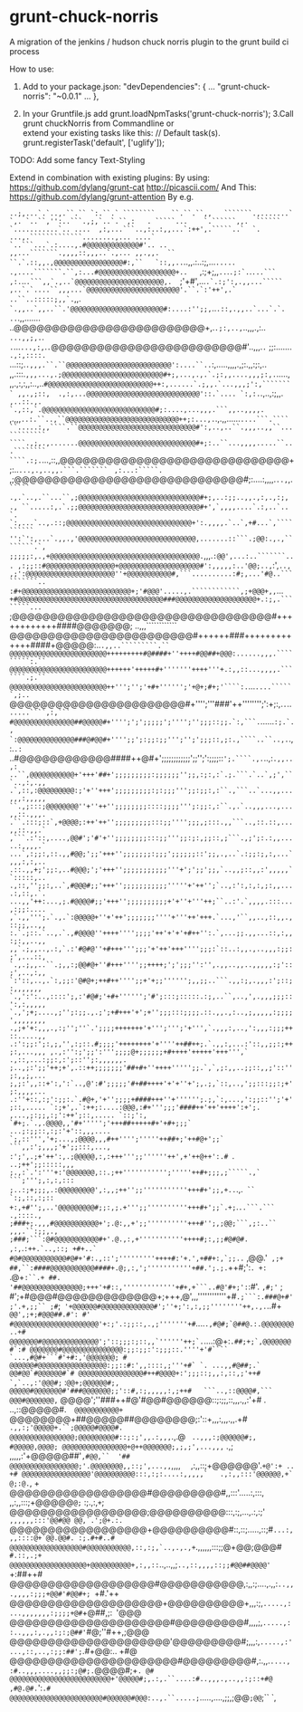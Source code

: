 grunt-chuck-norris
==================

A migration of the jenkins / hudson chuck norris plugin to the grunt build ci process



How to use:

1. Add to your package.json:
  "devDependencies": {
...
    "grunt-chuck-norris": "~0.0.1"
...
	},

2. In your Gruntfile.js add
   grunt.loadNpmTasks('grunt-chuck-norris');
3.Call grunt chuckNorris from Commandline or  
  extend your existing tasks like this:
 // Default task(s).
  grunt.registerTask('default', ['uglify']);





TODO: Add some fancy Text-Styling



Extend in combination with existing plugins: 
By using:
https://github.com/dylang/grunt-cat
http://picascii.com/
And This:
https://github.com/dylang/grunt-attention
By 
e.g.



````..;,...`.`..,.``.`` `:.``.` ````````    ``.``.``,,   ```````.,.......`  `,.
`..``,'':..```.,;,`..`.``,:   . `````...    `.``````,,.  `````` `...........`..
....  ,:,...```..,:..:,,...`:++',.`````..`  `.   ...,.`````````````........,...
....`  `..```...`.:....,.#@@@@@@@@@@@@@#'.. ..   ,,...```````.,,,,::,,,..`.,...
,,.,,.  ``  ``.`.::,,.,@@@@@@@@@@@@@@@@@#:,``   `::,,..````..,,.:..:;,...`.....
.,....```````.``,:...#@@@@@@@@@@@@@@@@@@@+..   `,:;+;,,`..`.```.;:`.```.`...```
,:.`..``.```,,`.,..`@@@@@@@@@@@@@@@@@@@@@@,.  ``;'+#',...```.`.:;':,.,,...`````
,..`.`....``,,,...`@@@@@@@@@@@@@@@@@@@@@@@'.``.`:'++',.` ..``..:::::;,,`.```,,.
``` `.,,..`,,..``.'@@@@@@@@@@@@@@@@@@@@@@@#:....:'';;,```..```.::,.,,..`...`.`.
..```.,,....... ..@@@@@@@@@@@@@@@@@@@@@@@@@+,.`.;:,..,`..,,,.,:.. `...,,;,.`.``
.``...`...,:,`.`.`@@@@@@@@@@@@@@@@@@@@@@@@@#'..,,,.`.` ;;:....... ``.,:,::::.``
...::;.`.,,,.``.``@@@@@@@@@@@@@@@@@@@@@@@@@@':....``..`:,.....,,,,.,;:.,,:;:,..
,,.:::.``,,,...,.;@@@@@@@@@@@@@@@@@@@@@@@@@#+;,...,.,.`.;:,,....,,,;:,.``.....,
,,.,:,:,,:..,..``#@@@@@@@@@@@@@@@@@@@@@@@@@@++:,......`.;,,.`...,,,;':,````````
,,.,;::,  .,:,...@@@@@@@@@@@@@@@@@@@@@@@@@@@@'::.`.... `:,:.``.,..,:;,,.```````
,..::.,. `.,::,`.@@@@@@@@@@@@@@@@@@@@@@@@@@@@#;:....,...,,,.```,,..,,,,.```````
,.,,,`..:.``..,``@@@@@@@@@@@@@@@@@@@@@@@@@@@@++;:...,.`.,.,,......`....```.````
``.....:,,````.``@@@@@@@@@@@@@@@@@@@@@@@@@@@@@#':,..,..``.,,,..,,``...`````````
````.,;,.,.......@@@@@@@@@@@@@@@@@@@@@@@@@@@@@#+;:..``...,,,,.....``...````````
````.:;.`...,::,,@@@@@@@@@@@@@@@@@@@@@@@@@@@@@@+;:..``...,.,..,,.```.``````` ``
`,:...:`````.` ,;@@@@@@@@@@@@@@@@@@@@@@@@@@@@@@#;:....:,,,,.``..,``,.```  `````
.,.`..,.``...``,;@@@@@@@@@@@@@@@@@@@@@@@@@@@@@@#+;,..:;;..,,.,:,.,:;,```  ```` 
., ``.....:,.`.;;@@@@@@@@@@@@@@@@@@@@@@@@@@@@@@#+',`,,,,....`.:,..`..```` `````
`. `:,...`..,.::;@@@@@@@@@@@@@@@@@@@@@@@@@@@@@@@+':.,,,,.`..`,+#...`,``````````
'':`':,...`.,,.,'@@@@@@@@@@@@@@@@@@@@@@@@@@@@@,.......::```.;@@:.,.,````````.`,
;;;;;:,.,+@@@@@@@@@@@@@@@@@@@@@@@@@@@@@@@@@@@@@.`````,,,.`:@@',...:..```````...
,:;;::#@@@@@@@@@@@@@@@@@+@@@@@@@@@@@@@@@@@@@@#':,,,,,:..'@@;..,`:',`````````..,
,;':@@@@@@@@@@@@@@@@@@@@@@''+@@@@@@@@@@@#,```..........:#;,...'#@..``````````..
:#+@@@@@@@@@@@@@@@@@@@@@@@@@@@+;'#@@@'.....,.````````````,;+@@@+,,`````````...`
+#@@@@@@@@@@@@@@@@@@@@@@@@@@@@@@@@@@@@###@@@@@@@@@@@@@@@@@@@@+.:;,.````````...`
;@@@@@@@@@@@@@@@@@@@@@@@@@@@@@@@@@@#++++++++++++####@@@@@@@; ..,,,```````````` 
@@@@@@@@@@@@@@@@@@@@@@@@#++++++###+++++++++++++####+@@@@@:..`.,,..`````````.`` 
@@@@@@@@@@@@@@@@@@@@@@@@+++++++++#@####+''++++#@@##+@@@:......,,,.`````````:.``
@@@@@@@@@@@@@@@@@@@@@@@@++++++'+++++#+'''''''++++'''+.:,,::...,,,,.```````.;.``
@@@@@@@@@@@@@@@@@@@@@@@@++''';'';'+#+'''''';'+@+;#+;'````:.`...`....``````,;..`
@@@@@@@@@@@@@@@@@@@@@@@#+'''';'''###'++'''''''';':+;:,.``.``..``.....````,:,```
#@@@@@@@@@@@@@@@##@@@@@#+'''';';';;;;;';'''';'';;;::;;.`:,```.``......```:;.`.,
`:@@@@@@@@@@@@@@###@#@@#+'''';;';:;;:;;''';'';';;;::,;:.,````..``..,.```.,:.`.:
`..#@@@@@@@@@@@@####++@#+';;;;;;;;;;;;';;'';':;;;;::`';.````.,.`..,:````.,,..,:
..``,@@@@@@@@@@@+'+++'##+';;;;;;;;;:;;;;;;'';;,:;:,:`.;.```.`..`,;',```..,:,.,,
.`,::,:@@@@@@@@@:;'+''+++';;;;;;;;;:;:;;;''';;:;;:,:``.,```..`...,,...,,,:,,,,,
``.,;:::;@@@@@@@@''+''++'';;;;;;;;::::;;;;''';:;;:,:``.,.`..,,,...,...,,::.,,,.
.``.:::;::`,+@@@@;:++'++'';;;;;;;;;:::;;'''';;;,;:::.,,```..,::.::,...,,::.,,.`
,```.:'::,....,@@#';'#'+'';;;;;;;;:::;;''';;:;:,;;::,;```.,;';:.:,,.....:,,,,.`
...`,:;;:,::.,,#@@;';;'+++'';;;;;;;:;;;';;;;;;::';;,.,..`.:;;:;,:,...`,,,:,:,..
.::.,,+;';;:,..#@@@;';'+++'';;;;;;;;;;;'''+';';;';;,`..,,;::,,:',,,,,``:::::,..
.,::,'';;:,..`,#@@@#;;'+++'';;;;;;;;;;;'''''+'++'';`..,:':,:,:,;:,,....:,::,.`.
...,,'++:...,;.#@@@@#;;'+++'';;;;;;;;;;+'+''+'''++;``..:'.`,,,,.:::...,:;;:....
,`.,,''';.`.,.`:@@@@@+''+'++';;;;;;;''''+'''++'+++.`...,'``,,..,::,,.,::;;,..,,
:.`.;::.`..,.`.,#@@@@''++++'''';;;;'++'+'+'+#++'':.`,...;;.,,...::,:,,:;:,,..,,
,,`.;,,..,.:,`.:'#@#@''+#+++''';;;'+'++'+++'''';;;:`::..:,,.,..,,,:;;:;',...::,
`.,.;,,..``.;,,:;@@#@+''#+++'''';;++++;';';;;'':'',.,,..,,..,,,,,:;'::;',..,:,,
 `:'::,..,.`:,;;:'@#@+;++#++'''';;+'+;;'''''';,,;;..```.,,:;,.,,,:';::;:,,,,,,,
`.,':':..,::::';,:'#@#;'+#+'''''';'#';:::;:::::.:;,..``,..,',.,,,;;;::':,:,,,,,
`.,';+;....,;'';:;;.,.;';+#+++'+';+'';;;:::;;;;.::.,,.,:..,;,,,,,:;;;;',,,,,,,,
.,;+'+:,,,.,:;'';''`.';;;;+++++++'+''';''';'+''',`.,,,:,..,':,,,:;;;++::.....,,
.:':;;:';:,;,'',:;::.#;;;;'++++++++'+''''++##++;.`.,,:,...:'::,,;;:;++;:,...,,,
,.,:'':;';;':''';;;;@+;;;;;;+#++++'+++++'+++''',` .,::,...:;;:,:';::'';:,,,,,,.
;..,;:';;'++;+',.::++;;;;;;;'##+#+''++++''''';;.`,`,;:,,..;;::,,;'::'';:,,;,...
;,;:',,::+':,':`..,@':#';;;;;'#+##++++'+'+''+';,.;,`::,..,';;:::;;:;+';:,,,,...
.:''+::,:;':;;:.`.#@+,'+'';;;;+####+++''+'''''';.;,`:,...,':;;::'';'+';::,.....
`:;+',.`:++;:....:@@@,:#+''';;;'####++'++'++++':+';. ,...,;:;;,:;':++';::,.....
`::;':, `#+;.`.,.@@@@,,'#+''''';'+++##+++++#+'+#+;;;` ...;:;;::,:;:'+'::,,,....
`;,::''','+;...,;@@@@,,,#++'''';'''''++##+;'++#@+';;` ```,,:';,,,;'+';;:::,...,
:';',.;+'++':,.;@@@@@,:,:+++''';;''''''++',+'++@++':.# ````. ``..;++';;:::::,,,
;.,:`.':'''+:'@@@@@@@,::.;++''''''''''';'''''++#+;;;,;`````.,` ```;''';,:,:,:::
;..:;+;;;,.:@@@@@@@@@',:,,;++'';;'''''''''''+++#+';;,+..``.,.``` `` `:;,::,:;::
+:,+#'';,..'@@@@@@@@@#;;:,;.+''';;''''''''''+++#+';;`.+;```.`..```.``` .,::::.,
;###+;.,,,#@@@@@@@@@@@+';.@:,,+';;''''''''''+++#'';,;@@;```,;:..`` ,,,.``:;;,.,
;###;```:@#@@@@@@@@@@@#+'.@.,:,+'''''''''''++++#;:,;;#@#@#. ,:,`.```:++.`..,::;
+#+..` #@#@@@@@@@@@@@#@#+'#:.,::';'''''''''++++#:'+.',+##+:,`;;..``` ,@@.'` ,;+
##,``:####@@@@@@@@@@@####+.@;,:,';'''''''''''+##.';.;.`++#;':`. +:   `.@+`:``.+
##. '##@@@@@@@@@@@@@@@;+++'+#::,'''''''''''''+#+,+```..#@'#+;':`:#'.  `,#;'` ; 
#';+#@@@#@@@@@@@@@@@@@+;+++,@',,,''''''''''''+#`.;```:.###@+#';'.+,;;`` ;#`;```
'+@@@@@@#@@@@@@@@@@@@@#';''+;':,:,;;''''''''++,.,.```..#+` @@',;+;#@@@##.#': #'
#@@@@@@@@@@@@@@@@@@@@@'+:;'.:;;::,.,;'''''''+#`....``.,#@#;`@##@.:.@@@@@@@@..+#
@@@@@@@#@@@@@@@@@@@@@@';'::;;;:;::,,`''''''++;`.``....:@+:``.##;+;`,@@@@@@@#`:#
@@@@@@@#@@@@@@@@@@@@@@@:;;:;;:':;;;::.''''+'#```` `...,#@#+```#'+#:,'@@@@@@@; #
@@@@@@#@@@@@@@@@@@@@@@@@:;;::#:',,::::,;'''+#` `. ...,,#@##;.` @@#@@`#@@@@@@#`#
@@@@@@@@@@@@@@@@#++#@@@@+:';;;::;,,:,::,;'++#   `,`..,:'@@@#;`` :`@@+;@@@@@@#;,
@@@@@#@@@@@@@#'###@@@@@@@;;'::#,:;,,,,,:,;++#   ```..,::@@@@#,``` @@@#@@@@@@@,`
@@@@';''###++#@'#@@#@@@@@@::;:;;,::,,,.,,:'+#   .  ..,::@@@@@#.`  @@@@@@@@@@@+`
@@@@@@@@+##@@@@@##@@@@@@@@;:'::+,,,:,,,.,,.+#   `  .,,:;'@@@@@+.``;@@@@@#@@@@#.
@@@@@@@@@@@@@@@@;@@@@@@@@@#::;:;',,.:,,,`.,.@   ` ..,,,:;@@@@@@#;, #@@@@@,@@@@;
@@@@@@@@@@@@@@@@+@++@@@@@@@;,;,;',...,,,` .,;     ,,,,,:'+@@@@@##'`,#@@,``  '##
@@@@@@@@@@@@@@@@@;'.@@@@@@@@,,::;',...,,`,,,, `  `,:,,::;+@@@@@@'.``+@':+ .. +#
@@@@@@@@@@@@@@@@@'@@@@@@@@@@:::,:;:....:,,,,,`   .,:,,:::'@@@@@@,+`  @;:@.``, +
@@@@@@@@@@@@@@@@@@#@@@@@@@@@#,,:::'.....:,:::,   ,,:,,:::;+@@@@@`@;` :;.,:,`+`;
@@@@@@@@@@@@@@@@@@;@@@@@@@@@@:::,:;,...,.:,:;'`` ,,,,,,:::'@@#@@ @@,`.';@+.:.``
@@@@@@@@@@@@@@@@@@+@@@@@@@@@@#::,::;.....,::;#``...:,,,::::@+`@@.@@#. :;.#+#..#
@@@@@@@@@@@@@@@@@@#@@@@@@@@@@@,::,:;,`..,.,.,+``.,,,,,,:::;;@+@@;@@@#` #.::,.;+
@@@@@@@@@@@@@@@@@@@+@@@@@@@@@@+,:,,::`..,..,,;`..,::,,,,::;;#@@##@@@@' `+:##++#
@@@@@@@@@@@@@@@@@@@#@@@@@@@@@@@,:,,:;....,.,,:`..,,.,,,,:;;;+@@#'#@@#+; `+#.'++
@@@@@@@@@@@@@@@@@@@@+@@@@@@@@@@+,,,:;,`.....,:...,,,,,,,:;;;;+@#`+@##,;:` `'@@@
@@@@@@@@@@@@@@@@@@@@@#@@@@@@@@@#,,,,;,`.....,::..,,,:,.,,:;:;@##'`#@;''#++,;@@@
@@@@@@@@@@@@@@@@@@@@@'@@@@@@@@@#;,,,:,`.....,:'...,::,..,:;;:##';`.#+@@:..  +#@
@@@@@@@@@@@@@@@@@@@@@@#@@@@@@@@@#,:.,,.`....,:#..,,,....,,;;:;@#;.`@@@@#;+`. @#
@@@@@@@@@@@@@@@@@@@@@@@@@+'@@@@@#;,.:,.``....:#..,,,.,..,,:;::+#@ ,#@.@#.`':`.#
@@@@@@@@@@@@@@@@@@@@@@@#@@@@@@#@@@:..,.``.....;`.....,....,;;,;@@` ;@@ `;``  `,
